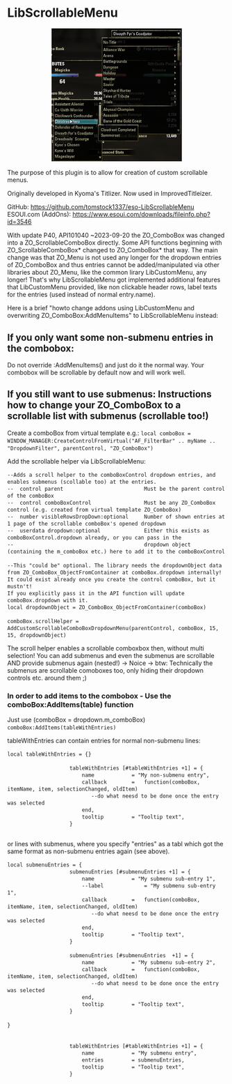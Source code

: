# LibScrollableMenu

<center><img src="preview.png" alt="Screenshot" width=300px/></center>

The purpose of this plugin is to allow for creation of custom scrollable menus.

Originally developed in Kyoma's Titlizer.  Now used in ImprovedTitleizer.

GitHub: https://github.com/tomstock1337/eso-LibScrollableMenu 
ESOUI.com (AddOns): https://www.esoui.com/downloads/fileinfo.php?id=3546

With update P40, API101040 ~2023-09-20 the ZO_ComboBox was changed into a ZO_ScrollableComboBox directly.
Some API functions beginning with ZO_ScrollableComboBox* changed to ZO_ComboBox* that way.
The main change was that ZO_Menu is not used any longer for the dropdown entries of ZO_ComboBox and thus
entries cannot be added/manipulated via other libraries about ZO_Menu, like the common lirary LibCustomMenu,
any longer!
That's why LibScrollableMenu got implemented additional features that LibCustomMenu provided, like non clickable
header rows, label texts for the entries (used instead of normal entry.name).

Here is a brief "howto change addons using LibCustomMenu and overwriting ZO_ComboBox:AddMenuItems" to LibScrollableMenu instead:

## If you only want some non-submenu entries in the combobox:
Do not override :AddMenuItems() and just do it the normal way. Your combobox will be scrollable by default now and will work well.

## If you still want to use submenus: Instructions how to change your ZO_ComboBox to a scrollable list with submenus (scrollable too!)


Create a comboBox from virtual template e.g.:
```local comboBox = WINDOW_MANAGER:CreateControlFromVirtual("AF_FilterBar" .. myName .. "DropdownFilter", parentControl, "ZO_ComboBox")```


Add the scrollable helper via LibScrollableMenu:
```
--Adds a scroll helper to the comboBoxControl dropdown entries, and enables submenus (scollable too) at the entries.
--	control parent 							Must be the parent control of the comboBox
--	control comboBoxControl 				Must be any ZO_ComboBox control (e.g. created from virtual template ZO_ComboBox)
--	number visibleRowsDropDown:optional		Number of shown entries at 1 page of the scrollable comboBox's opened dropdown
--	userdata dropdown:optional				Either this exists as comboBoxControl.dropdown already, or you can pass in the
--											dropdown object (containing the m_comboBox etc.) here to add it to the comboBoxControl

--This "could be" optional. The library needs the dropdownObject data from ZO_ComboBox_ObjectFromContainer at comboBox.dropdown internally! It could exist already once you create the control comboBox, but it mustn't!
If you explicitly pass it in the API function will update comboBox.dropdown with it.
local dropdownObject = ZO_ComboBox_ObjectFromContainer(comboBox)

comboBox.scrollHelper = AddCustomScrollableComboBoxDropdownMenu(parentControl, comboBox, 15, 15, dropdownObject)
```

The scroll helper enables a scrollable comboxbox then, without multi selection!
You can add submenus and even the submenus are scrollable AND provide submenus again (nested!) -> Noice
-> btw: Technically the submenus are scrollable comoboxes too, only hiding their dropdown controls etc. around them ;)


### In order to add items to the combobox - Use the comboBox:AddItems(table) function
Just use (comboBox = dropdown.m_comboBox)
```comboBox:AddItems(tableWithEntries)```

tableWithEntries can contain entries for normal non-submenu lines:
```
local tableWithEntries = {}

                    tableWithEntries [#tableWithEntries +1] = {
                        name            = "My non-submenu entry",
                        callback        =   function(comboBox, itemName, item, selectionChanged, oldItem)
                           --do what neesd to be done once the entry was selected
                        end,
                        tooltip         = "Tooltip text",
                    }


```

or lines with submenus, where you specify "entries" as a tabl which got the same format as non-submenu entries again (see above).
```
local submenuEntries = {
                    submenuEntries [#submenuEntries +1] = {
                        name            = "My submenu sub-entry 1",
                        --label             = "My submenu sub-entry 1",
                        callback        =   function(comboBox, itemName, item, selectionChanged, oldItem)
                           --do what neesd to be done once the entry was selected
                        end,
                        tooltip         = "Tooltip text",
                    }

                    submenuEntries [#submenuEntries  +1] = {
                        name            = "My submenu sub-entry 2",
                        callback        =   function(comboBox, itemName, item, selectionChanged, oldItem)
                           --do what neesd to be done once the entry was selected
                        end,
                        tooltip         = "Tooltip text",
                    }

}


                    tableWithEntries [#tableWithEntries +1] = {
                        name            = "My submenu entry",
                        entries         = submenuEntries,
                        tooltip         = "Tooltip text",
                    }

```
